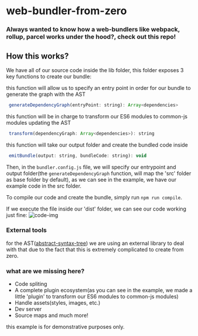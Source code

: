 # web-bundler-from-zero

### Always wanted to know how a web-bundlers like webpack, rollup, parcel works under the hood?, check out this repo!


## How this works?
We have all of our source code inside the lib folder, this folder exposes 3 key functions to create our bundle:


this function will allow us to specify an entry point in order for our bundle to generate the graph with the AST
```javascript
 generateDependencyGraph(entryPoint: string): Array<dependencies>
```



this function will be in charge to transform our ES6 modules to common-js modules updating the AST
```javascript
 transform(dependencyGraph: Array<dependencies>): string
```



this function will take our output folder and create the bundled code inside
```javascript
 emitBundle(output: string, bundleCode: string): void
```


Then, in the ```bundler.config.js``` file, we will specify our entrypoint and output folder(the ```generateDependencyGraph``` function, will map the 'src' folder as base folder by default), as we can see in the example, we have our example code in the src folder.


To compile our code and create the bundle, simply run ```npm run compile```.


If we execute the file inside our 'dist' folder, we can see our code working just fine:
![code-img](https://i.ibb.co/DY4zsvh/Screenshot-from-2021-01-12-07-27-45.png)



### External tools
for the AST([abstract-syntax-tree](https://www.npmjs.com/package/abstract-syntax-tree)) we are using an external library to deal with that due to the fact that this is extremely complicated to create from zero.



### what are we missing here?
* Code spliting
* A complete plugin ecosystem(as you can see in the example, we made a little 'plugin' to transform our ES6 modules to common-js modules)
* Handle assets(styles, images, etc.)
* Dev server
* Source maps and much more!


this example is for demonstrative purposes only.

